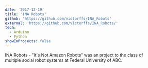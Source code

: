 ```yaml
---
date: '2017-12-19'
title: 'INA Robots'
github: 'https://github.com/victorffs/INA_Robots'
external: 'https://github.com/victorffs/INA_Robots/'
tech:
  - Arduino
  - Python
showInProjects: false
---
```


INA Robots - "It's Not Amazon Robots" was an project to the class of multiple social robot systems at Federal University of ABC.

